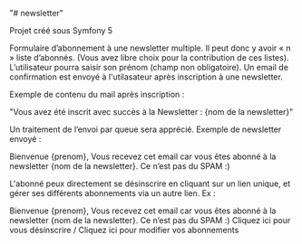 "# newsletter" 

Projet créé sous Symfony 5

Formulaire d’abonnement à une newsletter multiple. 
Il peut donc y avoir « n » liste d’abonnés. 
(Vous avez libre choix pour la contribution de ces listes). 
L’utilisateur pourra saisir son prénom (champ non obligatoire).
Un email de confirmation est envoyé à l'utilasateur après inscription à une newsletter. 

Exemple de contenu du mail après inscription :

"Vous avez été inscrit avec succès à la Newsletter : {nom de la newsletter}" 

Un traitement de l’envoi par queue sera apprécié. 
Exemple de newsletter envoyé :

Bienvenue {prenom},
Vous recevez cet email car vous êtes abonné à la newsletter {nom de la
newsletter}. Ce n’est pas du SPAM :)

L'abonné peux directement se désinscrire en cliquant sur un lien unique, 
et gérer ses différents abonnements via un autre lien. Ex :

Bienvenue {prenom},
Vous recevez cet email car vous êtes abonné à la newsletter {nom de la
newsletter}.
Ce n’est pas du SPAM :)
Cliquez ici pour vous désinscrire / Cliquez ici pour modifier vos abonnements
